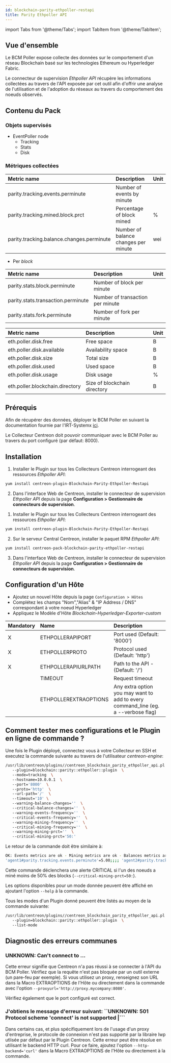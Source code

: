 ```yaml
---
id: blockchain-parity-ethpoller-restapi
title: Parity Ethpoller API
---
```

import Tabs from '@theme/Tabs';
import TabItem from '@theme/TabItem';


## Vue d'ensemble

Le BCM Poller expose collecte des données sur le comportement d'un réseau Blockchain 
basé sur les technologies Ethereum ou Hyperledger Fabric. 

Le connecteur de supervision *Ethpoller API* récupère les informations collectées au travers de 
l'API exposée par cet outil afin d'offrir une analyse de l'utilisation et de l'adoption 
du réseaux au travers du comportement des noeuds observés.

## Contenu du Pack

### Objets supervisés

* EventPoller node 
    * Tracking
    * Stats
    * Disk  

### Métriques collectées

<Tabs groupId="sync">
<TabItem value="Tracking" label="Tracking">

| Metric name                               | Description                          | Unit |
|:----------------------------------------- |:------------------------------------ | ---- |
| parity.tracking.events.perminute          | Number of events by minute           |      |
| parity.tracking.mined.block.prct          | Percentage of block mined            |  %   |
| parity.tracking.balance.changes.perminute | Number of balance changes per minute | wei  |

</TabItem>
<TabItem value="Stats" label="Stats">

* Per *block*

| Metric name                        | Description                      | Unit |
|:---------------------------------- |:-------------------------------- |----- |
| parity.stats.block.perminute       | Number of block per minute       |      |
| parity.stats.transaction.perminute | Number of transaction per minute |      |
| parity.stats.fork.perminute        | Number of fork per minute        |      |

</TabItem>
<TabItem value="Disk" label="Disk">

| Metric name                     | Description                   | Unit |
|:--------------------------------|:------------------------------|:-----|
| eth.poller.disk.free            |  Free space                   |  B   |
| eth.poller.disk.available       |  Availability space           |  B   |
| eth.poller.disk.size            |  Total size                   |  B   |
| eth.poller.disk.used            |  Used space                   |  B   |
| eth.poller.disk.usage           |  Disk usage                   |  %   |
| eth.poller.blockchain.directory |  Size of blockchain directory |  B   |

</TabItem>
</Tabs>

## Prérequis

Afin de récupérer des données, déployer le BCM Poller en suivant la documentation 
fournie par l'IRT-Systemx [ici](https://github.com/IRT-SystemX/bcm-poller#getting-started).

Le Collecteur Centreon doit pouvoir communiquer avec le BCM Poller au travers du port
configuré (par défaut: 8000).

## Installation

<Tabs groupId="sync">
<TabItem value="Online License" label="Online License">

1. Installer le Plugin sur tous les Collecteurs Centreon interrogeant des ressources *Ethpoller API*:

```bash
yum install centreon-plugin-Blockchain-Parity-Ethpoller-Restapi
```

2. Dans l'interface Web de Centreon, installer le connecteur de supervision *Ethpoller API* depuis la page  **Configuration > Gestionnaire de connecteurs de supervision**.

</TabItem>
<TabItem value="Offline License" label="Offline License">

1. Installer le Plugin sur tous les Collecteurs Centreon interrogeant des ressources *Ethpoller API*:

```bash
yum install centreon-plugin-Blockchain-Parity-Ethpoller-Restapi
```

2. Sur le serveur Central Centreon, installer le paquet RPM *Ethpoller API*:

```bash
yum install centreon-pack-blockchain-parity-ethpoller-restapi
```

3. Dans l'interface Web de Centreon, installer le connecteur de supervision *Ethpoller API* depuis la page  **Configuration > Gestionnaire de connecteurs de supervision**.

</TabItem>
</Tabs>

## Configuration d'un Hôte

* Ajoutez un nouvel Hôte depuis la page `Configuration > Hôtes`
* Complétez les champs "Nom","Alias" & "IP Address / DNS" correspondant à votre noeud Hyperledger
* Appliquez le Modèle d'Hôte *Blockchain-Hyperledger-Exporter-custom*

| Mandatory | Name                  | Description                                                                        |
|:----------|:--------------------- |:-----------------------------------------------------------------------------------|
|     X     | ETHPOLLERAPIPORT      | Port used (Default: '8000')                                                          |
|     X     | ETHPOLLERPROTO        | Protocol used (Default: 'http')                                                    |
|     X     | ETHPOLLERAPIURLPATH   | Path to the API - (Default: '/')                                                   |
|           | TIMEOUT               | Request timeout                                                                    |
|           | ETHPOLLEREXTRAOPTIONS | Any extra option you may want to add to every command\_line (eg. a --verbose flag) |

## Comment tester mes configurations et le Plugin en ligne de commande ?

Une fois le Plugin déployé, connectez vous à votre Collecteur en SSH et executez 
la commande suivante au travers de l'utilisateur *centreon-engine*:

```bash
/usr/lib/centreon/plugins//centreon_blockchain_parity_ethpoller_api.pl  \ 
   --plugin=blockchain::parity::ethpoller::plugin  \ 
   --mode=tracking  \ 
   --hostname=10.0.0.1  \ 
   --port='8000'  \ 
   --proto='http'  \ 
   --url-path='/'  \ 
   --timeout='10' \ 
   --warning-balance-changes=''  \ 
   --critical-balance-changes=''  \ 
   --warning-events-frequency=''  \ 
   --critical-events-frequency=''  \ 
   --warning-mining-frequency=''  \ 
   --critical-mining-frequency=''  \ 
   --warning-mining-prct=''  \ 
   --critical-mining-prct='50:'   
```

Le retour de la commande doit être similaire à:

 ```bash
OK: Events metrics are ok - Mining metrics are ok - Balances metrics are ok |
'agent1#parity.tracking.events.perminute'=5.00;;;; 'agent2#parity.tracking.events.perminute'=15.00;;;; 'agent3#parity.tracking.events.perminute'=15.00;;;; 'agent4#parity.tracking.events.perminute'=10.00;;;; 'agent5#parity.tracking.events.perminute'=0.00;;;; 'credit#parity.tracking.events.perminute'=10.00;;;; 'deploy#parity.tracking.events.perminute'=20.00;;;; 'registry#parity.tracking.events.perminute'=5.00;;;; 'black#parity.tracking.mined.block.perminute'=5.00;;;; 'black#parity.tracking.mined.block.prct'=33.41%;;;0; 'gray#parity.tracking.mined.block.perminute'=10.00;;;; 'gray#parity.tracking.mined.block.prct'=33.14%;;;0; 'white#parity.tracking.mined.block.perminute'=10.00;;;; 'white#parity.tracking.mined.block.prct'=33.46%;;;0; 'master#parity.tracking.balance.changes.perminute'=0.00wei;;;; 'random#parity.tracking.balance.changes.perminute'=729999999999997378560.00wei;;;; 
```

Cette commande déclenchera une alerte CRITICAL si l'un des noeuds a miné moins de 
50% des blocks (`--critical-mining-prct=50:`). 

Les options disponibles pour un mode donnée peuvent être affiché en ajoutant 
l'option `--help` à la commande.

Tous les modes d'un Plugin donné peuvent être listés au moyen de la commande suivante:

```bash
/usr/lib/centreon/plugins//centreon_blockchain_parity_ethpoller_api.pl  \ 
   --plugin=blockchain::parity::ethpoller::plugin  \ 
   --list-mode
```

## Diagnostic des erreurs communes

### UNKNOWN: Can't connect to ... 

Cette erreur signifie que Centreon n'a pas réussi à se connecter à l'API du 
BCM Poller. Vérifiez que la requête n'est pas bloquée par un outil externe
(un pare-feu par exemple). Si vous utilisez un proxy, renseignez son URL dans la
Macro EXTRAOPTIONS de l'Hôte ou directement dans la commande avec l'option 
```--proxyurl='http://proxy.mycompany:8080'```.

Vérifiez également que le port configuré est correct.

### J'obtiens le message d'erreur suivant:  ``UNKNOWN: 501 Protocol scheme 'connect' is not supported |```
Dans certains cas, et plus spécifiquement lors de l'usage d'un proxy 
d'entreprise, le protocole de connexion n'est pas supporté par la libraire lwp 
utlisée par défaut par le Plugin Centreon.
Cette erreur peut être résolue en utilisant le backend HTTP curl. Pour ce faire, 
ajoutez l'option ```--http-backend='curl'``` dans la Macro EXTRAOPTIONS de 
l'Hôte ou directement à la commande.

